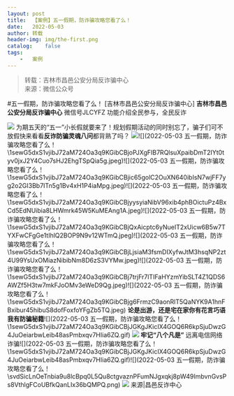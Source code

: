 ```yaml
---
layout:	post
title:	【案例】五一假期，防诈骗攻略您看了么！
date:	2022-05-03
author:	转载
header-img:	img/the-first.png
catalog:	false
tags:
	-	案例
---
```


<blockquote><p>转载：吉林市昌邑公安分局反诈骗中心<br>
来源：微信公众号</p></blockquote>

#五一假期，防诈骗攻略您看了么！
[吉林市昌邑公安分局反诈骗中心]
**吉林市昌邑公安分局反诈骗中心**
微信号JLCYFZ
功能介绍全民参与，全民反诈

![]({{site.baseurl}}/postimg/47YibzbWEUg3Pd569mt154aiatRu4xROnE8ZQicV1zvAcia1u5GwOLnewVibOziaibTbIwembcEMSiczzIPia2shWkdPo6Q.jpeg)
为期五天的“五一”小长假就要来了！规划假期活动的同时别忘了，骗子们可不放假快来看看**反诈防骗灵魂八问**都背熟了吗？
![]({{site.baseurl}}/postimg/1sewG5dxS1vjibJ72aM724Oa3q9KGibCBjficxoYkJ9QFFfiblhV0tYzwOWM42aZibCp3jicHxdHDdq2dEXiatKd4G4Mg.jpeg)![](2022-05-03
五一假期，防诈骗攻略您看了么！\\1sewG5dxS1vjibJ72aM724Oa3q9KGibCBjoPJXgFIB7RQlsuXpaibDmT2IYt0tyv0jxJ2Y4Cuo7sHJ2EhgTSpQia5g.jpeg)![](2022-05-03
五一假期，防诈骗攻略您看了么！\\1sewG5dxS1vjibJ72aM724Oa3q9KGibCBjic65golC2OuXN640ibIsN7wjFF7yg2o2GI3Bb7ITn5g1Bv4xH1P4iaMpg.jpeg)![](2022-05-03
五一假期，防诈骗攻略您看了么！\\1sewG5dxS1vjibJ72aM724Oa3q9KGibCBjyysyiaNibV96xib4phBOictuPz4BxCd5EdNUibia8LHWmrk45W5KuMEAng1A.jpeg)![](2022-05-03
五一假期，防诈骗攻略您看了么！\\1sewG5dxS1vjibJ72aM724Oa3q9KGibCBjQxAicptc6yNueIT2xUicw6B5w7TYXFwCFgGe1tIhlQ2BOP9N9v12WTmQ.jpeg)![](2022-05-03
五一假期，防诈骗攻略您看了么！\\1sewG5dxS1vjibJ72aM724Oa3q9KGibCBjLjsiaM3fsmDIXyfwJtM3hsqNP2zt4U99YsUxOMiazNibibNm8D6zS3VYMw.jpeg)![](2022-05-03
五一假期，防诈骗攻略您看了么！\\1sewG5dxS1vjibJ72aM724Oa3q9KGibCBj7trjFr7lTIFaHYzmYibSLT4Z1QDS6AWZf5H3tw7mkFJoOMv3eWeD9Qg.jpeg)![](2022-05-03
五一假期，防诈骗攻略您看了么！\\1sewG5dxS1vjibJ72aM724Oa3q9KGibCBjg6FrmzC9aonRlT5QaNYK9A1hnFBxibur45hibuS8dofFoxfoYFgZb5TQ.jpeg)
**论是出游，还是宅在家****你有花言巧语****我有防骗秘籍**![](2022-05-03
五一假期，防诈骗攻略您看了么！\\1sewG5dxS1vjibJ72aM724Oa3q9KGibCBjJGKgJKicIX4GOQ6R6kpSjuDwzG4JuOeiarbwLeib48asPmbxqv7HIia6ZQ.gif)
![]({{site.baseurl}}/postimg/1sewG5dxS1vjibJ72aM724Oa3q9KGibCBjBOArccYQOWOblMzrPd5PvRkWJPQRjtH3Rf8j3b26n7sVaYJzGdLY1w.jpeg)
**牢记“八个凡是”**
远离电信网络诈骗![](2022-05-03
五一假期，防诈骗攻略您看了么！\\1sewG5dxS1vjibJ72aM724Oa3q9KGibCBjJGKgJKicIX4GOQ6R6kpSjuDwzG4JuOeiarbwLeib48asPmbxqv7HIia6ZQ.gif)![](2022-05-03
五一假期，防诈骗攻略您看了么！\\svdSicLnOeTnbia9u8lcBpq0L5Qu8ctgvaznPFumNJgxqkj8pW49ImbvnGvsPs8VthlgFCoUBfkQanLIx36bQMPQ.png)
![]({{site.baseurl}}/postimg/7f48KExj8S5r2SoPGyAOBicw10ceBIVvVyAZKyXZwOMhprgf3NnMPSWTyzkYmZdk4yWdHpCzz9cCQXib3ubBvAOA.jpeg)
来源|昌邑反诈中心
